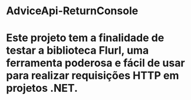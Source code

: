 # AdviceApi-ReturnConsole
# Este projeto tem a finalidade de testar a biblioteca Flurl, uma ferramenta poderosa e fácil de usar para realizar requisições HTTP em projetos .NET.
